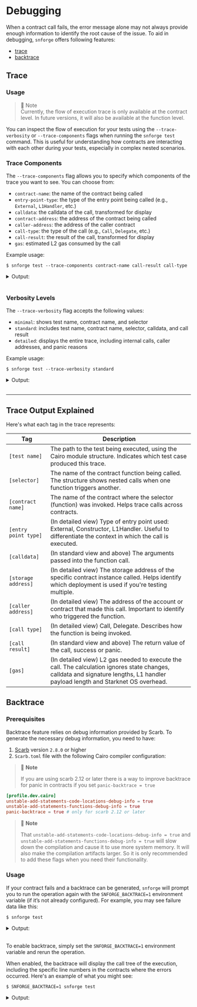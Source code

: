 # Debugging

When a contract call fails, the error message alone may not always provide enough information to identify the root cause
of the issue. To aid in debugging, `snforge` offers following features:

- [trace](debugging.md#trace)
- [backtrace](debugging.md#backtrace)

## Trace

### Usage

> 📝 Note  
> Currently, the flow of execution trace is only available at the contract level. In future versions, it will also be
> available at the function level.

You can inspect the flow of execution for your tests using the `--trace-verbosity` or `--trace-components`  flags when
running the `snforge test` command. This is useful for understanding how contracts are interacting with each other
during your tests, especially in complex nested scenarios.

### Trace Components

The `--trace-components` flag allows you to specify which components of the trace you want to see. You can choose from:

- `contract-name`: the name of the contract being called
- `entry-point-type`: the type of the entry point being called (e.g., `External`, `L1Handler`, etc.)
- `calldata`: the calldata of the call, transformed for display
- `contract-address`: the address of the contract being called
- `caller-address`: the address of the caller contract
- `call-type`: the type of the call (e.g., `Call`, `Delegate`, etc.)
- `call-result`: the result of the call, transformed for display
- `gas`: estimated L2 gas consumed by the call 

Example usage:

<!-- { "package_name": "debugging" } -->
```shell
$ snforge test --trace-components contract-name call-result call-type
```
<details>
<summary>Output:</summary>

```shell
[test name] debugging_integrationtest::test_trace::test_debugging_trace_success
├─ [selector] execute_calls
│  ├─ [contract name] SimpleContract
│  ├─ [call type] Call
│  ├─ [call result] success: array![RecursiveCall { contract_address: ContractAddress([..]), payload: array![RecursiveCall { contract_address: ContractAddress([..]), payload: array![] }, RecursiveCall { contract_address: ContractAddress([..]), payload: array![] }] }, RecursiveCall { contract_address: ContractAddress([..]), payload: array![] }]
│  ├─ [selector] execute_calls
│  │  ├─ [contract name] SimpleContract
│  │  ├─ [call type] Call
│  │  ├─ [call result] success: array![RecursiveCall { contract_address: ContractAddress([..]), payload: array![] }, RecursiveCall { contract_address: ContractAddress([..]), payload: array![] }]
│  │  ├─ [selector] execute_calls
│  │  │  ├─ [contract name] SimpleContract
│  │  │  ├─ [call type] Call
│  │  │  └─ [call result] success: array![]
│  │  └─ [selector] execute_calls
│  │     ├─ [contract name] SimpleContract
│  │     ├─ [call type] Call
│  │     └─ [call result] success: array![]
│  └─ [selector] execute_calls
│     ├─ [contract name] SimpleContract
│     ├─ [call type] Call
│     └─ [call result] success: array![]
└─ [selector] fail
   ├─ [contract name] SimpleContract
   ├─ [call type] Call
   └─ [call result] panic: (0x1, 0x2, 0x3, 0x4, 0x5)
```
</details>
<br>

### Verbosity Levels

The `--trace-verbosity` flag accepts the following values:

- `minimal`: shows test name, contract name, and selector
- `standard`: includes test name, contract name, selector, calldata, and call result
- `detailed`: displays the entire trace, including internal calls, caller addresses, and panic reasons

Example usage:

<!-- { "package_name": "debugging" } -->
```shell
$ snforge test --trace-verbosity standard
```
<details>
<summary>Output:</summary>

```shell
[test name] debugging_integrationtest::test_trace::test_debugging_trace_success
├─ [selector] execute_calls
│  ├─ [contract name] SimpleContract
│  ├─ [calldata] array![RecursiveCall { contract_address: ContractAddress([..]), payload: array![RecursiveCall { contract_address: ContractAddress([..]), payload: array![] }, RecursiveCall { contract_address: ContractAddress([..]), payload: array![] }] }, RecursiveCall { contract_address: ContractAddress([..]), payload: array![] }]
│  ├─ [call result] success: array![RecursiveCall { contract_address: ContractAddress([..]), payload: array![RecursiveCall { contract_address: ContractAddress([..]), payload: array![] }, RecursiveCall { contract_address: ContractAddress([..]), payload: array![] }] }, RecursiveCall { contract_address: ContractAddress([..]), payload: array![] }]
│  ├─ [selector] execute_calls
│  │  ├─ [contract name] SimpleContract
│  │  ├─ [calldata] array![RecursiveCall { contract_address: ContractAddress([..]), payload: array![] }, RecursiveCall { contract_address: ContractAddress([..]), payload: array![] }]
│  │  ├─ [call result] success: array![RecursiveCall { contract_address: ContractAddress([..]), payload: array![] }, RecursiveCall { contract_address: ContractAddress([..]), payload: array![] }]
│  │  ├─ [selector] execute_calls
│  │  │  ├─ [contract name] SimpleContract
│  │  │  ├─ [calldata] array![]
│  │  │  └─ [call result] success: array![]
│  │  └─ [selector] execute_calls
│  │     ├─ [contract name] SimpleContract
│  │     ├─ [calldata] array![]
│  │     └─ [call result] success: array![]
│  └─ [selector] execute_calls
│     ├─ [contract name] SimpleContract
│     ├─ [calldata] array![]
│     └─ [call result] success: array![]
└─ [selector] fail
   ├─ [contract name] SimpleContract
   ├─ [calldata] array![0x1, 0x2, 0x3, 0x4, 0x5]
   └─ [call result] panic: (0x1, 0x2, 0x3, 0x4, 0x5)
```
</details>
<br>

---

## Trace Output Explained

Here's what each tag in the trace represents:

| Tag                  | Description                                                                                                                                                                      |
|----------------------|----------------------------------------------------------------------------------------------------------------------------------------------------------------------------------|
| `[test name]`        | The path to the test being executed, using the Cairo module structure. Indicates which test case produced this trace.                                                            |
| `[selector]`         | The name of the contract function being called. The structure shows nested calls when one function triggers another.                                                             |
| `[contract name]`    | The name of the contract where the selector (function) was invoked. Helps trace calls across contracts.                                                                          |
| `[entry point type]` | (In detailed view) Type of entry point used: External, Constructor, L1Handler. Useful to differentiate the context in which the call is executed.                                |
| `[calldata]`         | (In standard view and above) The arguments passed into the function call.                                                                                                        |
| `[storage address]`  | (In detailed view) The storage address of the specific contract instance called. Helps identify which deployment is used if you're testing multiple.                             |
| `[caller address]`   | (In detailed view) The address of the account or contract that made this call. Important to identify who triggered the function.                                                 |
| `[call type]`        | (In detailed view) Call, Delegate. Describes how the function is being invoked.                                                                                                  |
| `[call result]`      | (In standard view and above) The return value of the call, success or panic.                                                                                                     |
| `[gas]`              | (In detailed view) L2 gas needed to execute the call. The calculation ignores state changes, calldata and signature lengths, L1 handler payload length and Starknet OS overhead. |



## Backtrace

### Prerequisites

Backtrace feature relies on debug information provided by Scarb. To generate the necessary debug information, you need
to have:

1. [Scarb](https://github.com/software-mansion/scarb) version `2.8.0` or higher
2. `Scarb.toml` file with the following Cairo compiler configuration:

> 📝 **Note**
>
> If you are using scarb 2.12 or later there is a way to improve backtrace for panic in contracts if
> you set `panic-backtrace = true`

```toml
[profile.dev.cairo]
unstable-add-statements-code-locations-debug-info = true
unstable-add-statements-functions-debug-info = true
panic-backtrace = true # only for scarb 2.12 or later
```

> 📝 **Note**
>
> That `unstable-add-statements-code-locations-debug-info = true` and
`unstable-add-statements-functions-debug-info = true` will slow down the compilation and cause it to use more system
> memory. It will also make the compilation artifacts larger. So it is only recommended to add these flags when you need
> their functionality.

### Usage

If your contract fails and a backtrace can be generated, `snforge` will prompt you to run the operation again with the
`SNFORGE_BACKTRACE=1` environment variable (if it’s not already configured). For example, you may see failure data like
this:


<!-- { "package_name": "backtrace_panic" } -->
```shell
$ snforge test
```
<details>
<summary>Output:</summary>

```shell
Failure data:
    0x417373657274206661696c6564 ('Assert failed')
note: run with `SNFORGE_BACKTRACE=1` environment variable to display a backtrace
```
</details>
<br>


To enable backtrace, simply set the `SNFORGE_BACKTRACE=1` environment variable and rerun the operation.

When enabled, the backtrace will display the call tree of the execution, including the specific line numbers in the
contracts where the errors occurred. Here's an example of what you might see:

<!-- TODO(#2713) -->

<!-- { "ignored": true, "package_name": "backtrace_vm_error" } -->
```shell
$ SNFORGE_BACKTRACE=1 snforge test
```
<details>
<summary>Output:</summary>

```shell
"Failure data:
    0x417373657274206661696c6564 ('Assert failed')
error occurred in contract 'InnerContract'
stack backtrace:
   0: (inlined) core::array::ArrayImpl::append
       at [..]array.cairo:135:9
   1: core::array_inline_macro
       at [..]lib.cairo:364:11
   2: (inlined) core::Felt252PartialEq::eq
       at [..]lib.cairo:231:9
   3: (inlined) backtrace_panic::InnerContract::inner_call
       at [..]traits.cairo:442:10
   4: (inlined) backtrace_panic::InnerContract::InnerContract::inner
       at [..]lib.cairo:40:16
   5: backtrace_panic::InnerContract::__wrapper__InnerContract__inner
       at [..]lib.cairo:35:13

error occurred in contract 'OuterContract'
stack backtrace:
   0: (inlined) backtrace_panic::IInnerContractDispatcherImpl::inner
       at [..]lib.cairo:22:1
   1: (inlined) backtrace_panic::OuterContract::OuterContract::outer
       at [..]lib.cairo:17:13
   2: backtrace_panic::OuterContract::__wrapper__OuterContract__outer
       at [..]lib.cairo:15:9"
```
</details>
<br>

